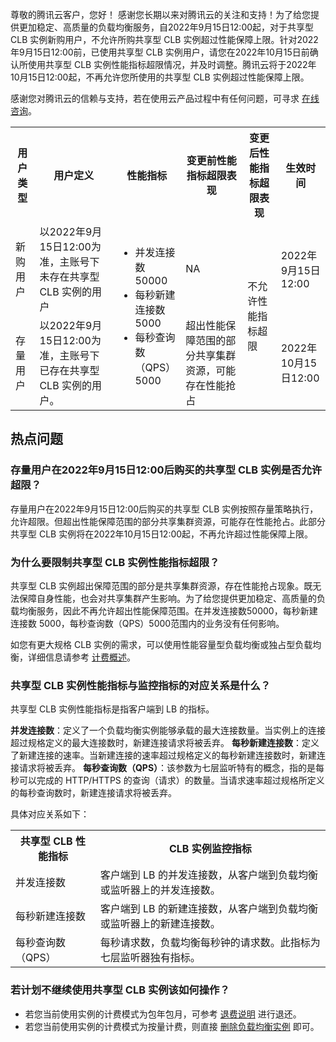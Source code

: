 尊敬的腾讯云客户，您好！
感谢您长期以来对腾讯云的关注和支持！为了给您提供更加稳定、高质量的负载均衡服务，自2022年9月15日12:00起，对于共享型 CLB 实例新购用户，不允许所购共享型 CLB 实例超过性能保障上限。针对2022年9月15日12:00前，已使用共享型 CLB 实例用户，请您在2022年10月15日前确认所使用共享型 CLB 实例性能指标超限情况，并及时调整。腾讯云将于2022年10月15日12:00起，不再允许您所使用的共享型 CLB 实例超过性能保障上限。

感谢您对腾讯云的信赖与支持，若在使用云产品过程中有任何问题，可寻求 [在线咨询](https://cloud.tencent.com/online-service)。
<table>
<tr>
<th>用户类型</th>
<th>用户定义</th>
<th>性能指标</th>
<th>变更前性能指标超限表现</th>
<th>变更后性能指标超限表现</th>
<th>生效时间</th>
</tr>
<tr>
<td>新购用户</td>
<td>以2022年9月15日12:00为准，主账号下未存在共享型 CLB 实例的用户</td>
<td rowspan="2" width="20%"><ul>
<li>并发连接数50000</li>
<li>每秒新建连接数5000</li>
<li>每秒查询数（QPS）5000</li>
</ul></td>
<td>NA</td>
<td rowspan="2">不允许性能指标超限</td>
<td>2022年9月15日12:00</td>
</tr>
<tr>
<td>存量用户</td>
<td>以2022年9月15日12:00为准，主账号下已存在共享型 CLB 实例的用户。</td>
<td>超出性能保障范围的部分共享集群资源，可能存在性能抢占</td>
<td>2022年10月15日12:00</td>
</tr>
</table>


## 热点问题
### 存量用户在2022年9月15日12:00后购买的共享型 CLB 实例是否允许超限？
存量用户在2022年9月15日12:00后购买的共享型 CLB 实例按照存量策略执行，允许超限。但超出性能保障范围的部分共享集群资源，可能存在性能抢占。此部分共享型 CLB 实例将在2022年10月15日12:00起，不再允许超过性能保障上限。


### 为什么要限制共享型 CLB 实例性能指标超限？
共享型 CLB 实例超出保障范围的部分是共享集群资源，存在性能抢占现象。既无法保障自身性能，也会对共享集群产生影响。为了给您提供更加稳定、高质量的负载均衡服务，因此不再允许超出性能保障范围。在并发连接数50000，每秒新建连接数 5000，每秒查询数（QPS）5000范围内的业务没有任何影响。

如您有更大规格 CLB 实例的需求，可以使用性能容量型负载均衡或独占型负载均衡，详细信息请参考 [计费概述](https://cloud.tencent.com/document/product/214/42934)。



### 共享型 CLB 实例性能指标与监控指标的对应关系是什么？
共享型 CLB 实例性能指标是指客户端到 LB 的指标。

**并发连接数**：定义了一个负载均衡实例能够承载的最大连接数量。当实例上的连接超过规格定义的最大连接数时，新建连接请求将被丢弃。
**每秒新建连接数**：定义了新建连接的速率。当新建连接的速率超过规格定义的每秒新建连接数时，新建连接请求将被丢弃。
**每秒查询数（QPS）**：该参数为七层监听特有的概念，指的是每秒可以完成的 HTTP/HTTPS 的查询（请求）的数量。当请求速率超过规格所定义的每秒查询数时，新建连接请求将被丢弃。

具体对应关系如下：
<table>
<tr>
<th>共享型 CLB 性能指标</th>
<th>CLB 实例监控指标</th>
</tr>
<tr>
<td>并发连接数</td>
<td>客户端到 LB 的并发连接数，从客户端到负载均衡或监听器上的并发连接数。</td>
</tr>
<tr>
<td>每秒新建连接数</td>
<td>客户端到 LB 的新建连接数，从客户端到负载均衡或监听器上的新建连接数。</td>
</tr>
<tr>
<td>每秒查询数（QPS）</td>
<td>每秒请求数，负载均衡每秒钟的请求数。此指标为七层监听器独有指标。</td>
</tr>
</table>

### 若计划不继续使用共享型 CLB 实例该如何操作？
- 若您当前使用实例的计费模式为包年包月，可参考 [退费说明](https://cloud.tencent.com/document/product/214/42951) 进行退还。
- 若您当前使用实例的计费模式为按量计费，则直接 [删除负载均衡实例](https://cloud.tencent.com/document/product/214/15369) 即可。
